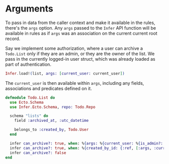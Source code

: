 # Arguments

To pass in data from the caller context and make it available in the rules, there's the `args` option.
Any `args` passed to the `Infer` API function will be available in rules as if `args` was
an association on the current current root record.

Say we implement some authorization, where a user can archive a `Todo.List` only if they are an admin, or they are the owner of the list.
We pass in the currently logged-in user struct, which was already loaded as part of authentication.

```elixir
Infer.load!(list, args: [current_user: current_user])
```

The `current_user` is then available within `args`, including any
fields, associations and predicates defined on it.

```elixir
defmodule Todo.List do
  use Ecto.Schema
  use Infer.Ecto.Schema, repo: Todo.Repo

  schema "lists" do
    field :archived_at, :utc_datetime

    belongs_to :created_by, Todo.User
  end

  infer can_archive?: true, when: %{args: %{current_user: %{is_admin?: true}}}
  infer can_archive?: true, when: %{created_by_id: {:ref, [:args, :current_user, :id]}}
  infer can_archive?: false
end
```
